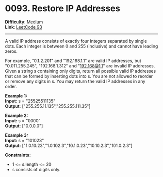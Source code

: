 # 0093. Restore IP Addresses

**Difficulty**: Medium  
**Link**: [LeetCode 93](https://leetcode.com/problems/restore-ip-addresses/)

---

A valid IP address consists of exactly four integers separated by single dots. Each integer is between 0 and 255 (inclusive) and cannot have leading zeros.

For example, "0.1.2.201" and "192.168.1.1" are valid IP addresses, but "0.011.255.245", "192.168.1.312" and "192.168@1.1" are invalid IP addresses.  
Given a string s containing only digits, return all possible valid IP addresses that can be formed by inserting dots into s. You are not allowed to reorder or remove any digits in s. You may return the valid IP addresses in any order.

**Example 1:**  
    **Input:** s = "25525511135"  
    **Output:** ["255.255.11.135","255.255.111.35"]

**Example 2:**  
    **Input:** s = "0000"  
    **Output:** ["0.0.0.0"]

**Example 3:**  
    **Input:** s = "101023"  
    **Output:** ["1.0.10.23","1.0.102.3","10.1.0.23","10.10.2.3","101.0.2.3"]

**Constraints:**  
- 1 <= s.length <= 20  
- s consists of digits only.


